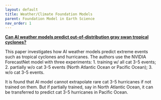 ```yaml
---
layout: default
title: Weather/Climate Foundation Models
parent: Foundation Model in Earth Science
nav_order: 1
---
```


__[Can AI weather models predict out-of-distribution gray swan tropical cyclones?](https://arxiv.org/pdf/2410.14932)__

This paper investigates how AI weather models predict extreme events such as tropical cyclones and hurricanes. The authors use the NVIDIA ForecastNet model with three experiments: 1. training w/ all cat 3-5 events; 2. partially w/o cat 3-5 events (North Atlantic Ocean or Pacific Ocean); 3. w/o cat 3-5 events.

It is found that AI model cannot extrapolate rare cat 3-5 hurricanes if not trained on them. But if partially trained, say in North Atlantic Ocean, it can be transferred to predict cat 3-5 hurricanes in Pacific Ocean.
